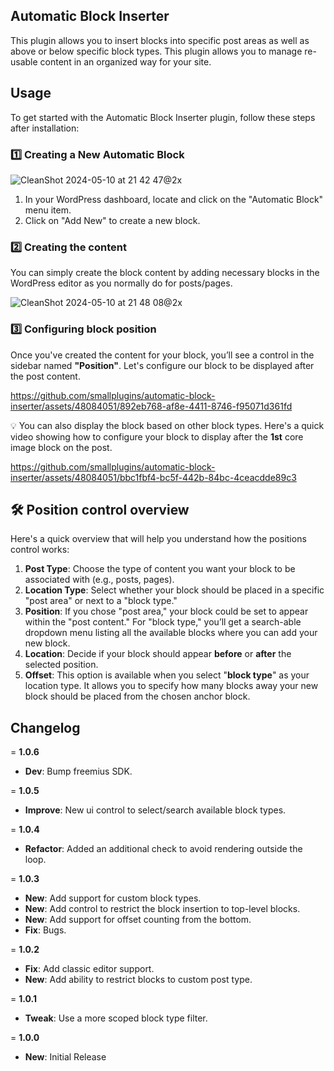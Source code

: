 ## Automatic Block Inserter

This plugin allows you to insert blocks into specific post areas as well as above or below specific block types. This plugin allows you to manage re-usable content in an organized way for your site. 

## Usage

To get started with the Automatic Block Inserter plugin, follow these steps after installation:

### 1️⃣ Creating a New Automatic Block

![CleanShot 2024-05-10 at 21 42 47@2x](https://github.com/smallplugins/automatic-block-inserter/assets/48084051/74098a97-797f-4f15-9e02-bb87c068faec)

1. In your WordPress dashboard, locate and click on the "Automatic Block" menu item.
2. Click on "Add New" to create a new block.

### 2️⃣ Creating the content

You can simply create the block content by adding necessary blocks in the WordPress editor as you normally do for posts/pages.

![CleanShot 2024-05-10 at 21 48 08@2x](https://github.com/smallplugins/automatic-block-inserter/assets/48084051/83a91c93-13c4-4ea6-8931-fbb8e5672d0d)


### 3️⃣ Configuring block position

Once you've created the content for your block, you’ll see a control in the sidebar named **"Position"**. Let's configure our block to be displayed after the post content.

https://github.com/smallplugins/automatic-block-inserter/assets/48084051/892eb768-af8e-4411-8746-f95071d361fd

💡 You can also display the block based on other block types. Here's a quick video showing how to configure your block to display after the **1st** core image block on the post.

https://github.com/smallplugins/automatic-block-inserter/assets/48084051/bbc1fbf4-bc5f-442b-84bc-4ceacdde89c3

## 🛠️ Position control overview 

Here's a quick overview that will help you understand how the positions control works:

1.   **Post Type**: Choose the type of content you want your block to be associated with (e.g., posts, pages).
2.   **Location Type**: Select whether your block should be placed in a specific "post area" or next to a "block type."
3.   **Position**: If you chose "post area," your block could be set to appear within the "post content." For "block type," you’ll get a search-able dropdown menu listing all the available blocks where you can add your new block.
4.   **Location**: Decide if your block should appear **before** or **after** the selected position.
5.   **Offset**: This option is available when you select "**block type**" as your location type. It allows you to specify how many blocks away your new block should be placed from the chosen anchor block.

   
## Changelog

= **1.0.6**

-   **Dev**: Bump freemius SDK.

= **1.0.5**

-   **Improve**: New ui control to select/search available block types.

= **1.0.4**

-   **Refactor**: Added an additional check to avoid rendering outside the loop.

= **1.0.3**

-   **New**: Add support for custom block types.
-   **New**: Add control to restrict the block insertion to top-level blocks.
-   **New**: Add support for offset counting from the bottom.
-   **Fix**: Bugs.

= **1.0.2**

-   **Fix**: Add classic editor support.
-   **New**: Add ability to restrict blocks to custom post type.

= **1.0.1**

-   **Tweak**: Use a more scoped block type filter.

= **1.0.0**

-   **New**: Initial Release
